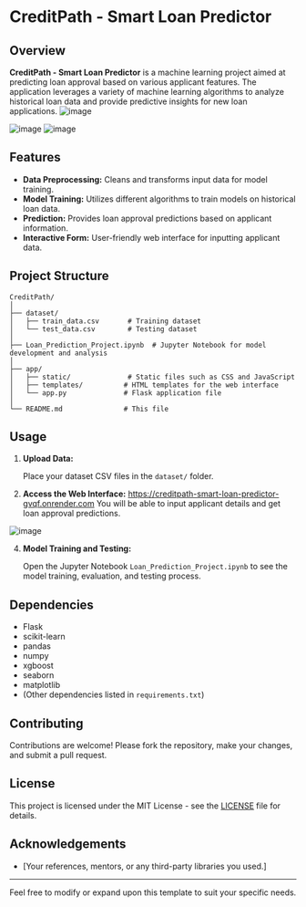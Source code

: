 # CreditPath - Smart Loan Predictor

## Overview

**CreditPath - Smart Loan Predictor** is a machine learning project aimed at predicting loan approval based on various applicant features. The application leverages a variety of machine learning algorithms to analyze historical loan data and provide predictive insights for new loan applications.
![image](https://github.com/user-attachments/assets/65969728-bf32-45c2-8114-da500841deff)

![image](https://github.com/user-attachments/assets/a4452339-c6bb-432b-8438-bc71692857b8)
![image](https://github.com/user-attachments/assets/318819a1-8c2d-452f-a969-a6ef067f531c)

## Features

- **Data Preprocessing:** Cleans and transforms input data for model training.
- **Model Training:** Utilizes different algorithms to train models on historical loan data.
- **Prediction:** Provides loan approval predictions based on applicant information.
- **Interactive Form:** User-friendly web interface for inputting applicant data.

## Project Structure

```
CreditPath/
│
├── dataset/
│   ├── train_data.csv       # Training dataset
│   └── test_data.csv        # Testing dataset
│
├── Loan_Prediction_Project.ipynb  # Jupyter Notebook for model development and analysis
│
├── app/
│   ├── static/              # Static files such as CSS and JavaScript
│   ├── templates/          # HTML templates for the web interface
│   └── app.py              # Flask application file
│
└── README.md               # This file
```


## Usage

1. **Upload Data:**

   Place your dataset CSV files in the `dataset/` folder.

2. **Access the Web Interface:**
https://creditpath-smart-loan-predictor-gvqf.onrender.com
   You will be able to input applicant details and get loan approval predictions.   

![image](https://github.com/user-attachments/assets/f2ba753d-d85e-47b4-ba59-5c02bd480132)


4. **Model Training and Testing:**

   Open the Jupyter Notebook `Loan_Prediction_Project.ipynb` to see the model training, evaluation, and testing process.

## Dependencies

- Flask
- scikit-learn
- pandas
- numpy
- xgboost
- seaborn
- matplotlib
- (Other dependencies listed in `requirements.txt`)

## Contributing

Contributions are welcome! Please fork the repository, make your changes, and submit a pull request.

## License

This project is licensed under the MIT License - see the [LICENSE](LICENSE) file for details.

## Acknowledgements

- [Your references, mentors, or any third-party libraries you used.]

---

Feel free to modify or expand upon this template to suit your specific needs.
